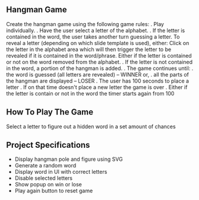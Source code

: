 ## Hangman Game

Create the hangman game using the following game rules:
. Play individually.
. Have the user select a letter of the alphabet.
. If the letter is contained in the word, the user takes another turn guessing a letter. To reveal a letter
(depending on which slide template is used), either:
Click on the letter in the alphabet area which will then trigger the letter to be revealed if it is
contained in the word/phrase.
Either if the letter is contained or not on the word removed from the alphabet.
. If the letter is not contained in the word, a portion of the hangman is added.
. The game continues until:
. the word is guessed (all letters are revealed) – WINNER or,
. all the parts of the hangman are displayed – LOSER
. The user has 100 seconds to place a letter
. If on that time doesn't place a new letter the game is over
. Either if the letter is contain or not in the word the timer starts again from 100

## How To Play The Game

Select a letter to figure out a hidden word in a set amount of chances

## Project Specifications

- Display hangman pole and figure using SVG
- Generate a random word
- Display word in UI with correct letters
- Disable selected letters
- Show popup on win or lose
- Play again button to reset game